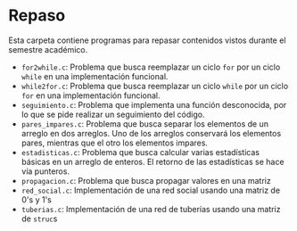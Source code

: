 # Repaso

Esta carpeta contiene programas para repasar contenidos vistos durante el
semestre académico.

 - `for2while.c`: Problema que busca reemplazar un ciclo `for` por un ciclo
    `while` en una implementación funcional.
 - `while2for.c`: Problema que busca reemplazar un ciclo `while` por un ciclo
    `for` en una implementación funcional.
 - `seguimiento.c`: Problema que implementa una función desconocida, por lo que
    se pide realizar un seguimiento del código.
 - `pares_impares.c`: Problema que busca separar los elementos de un arreglo en
    dos arreglos. Uno de los arreglos conservará los elementos pares, mientras
    que el otro los elementos impares.
 - `estadisticas.c`: Problema que busca calcular varias estadísticas básicas en
    un arreglo de enteros. El retorno de las estadísticas se hace vía punteros.
 - `propagacion.c`: Problema que busca propagar valores en una matriz
 - `red_social.c`: Implementación de una red social usando una matriz de 0's y 1's
 - `tuberias.c`: Implementación de una red de tuberías usando una matriz de `struc`s
